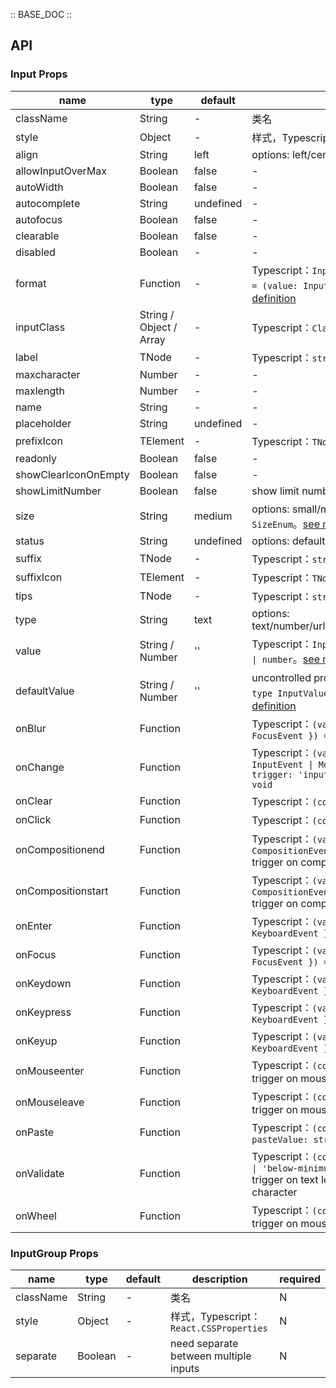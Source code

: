 :: BASE_DOC ::

## API
### Input Props

name | type | default | description | required
-- | -- | -- | -- | --
className | String | - | 类名 | N
style | Object | - | 样式，Typescript：`React.CSSProperties` | N
align | String | left | options: left/center/right | N
allowInputOverMax | Boolean | false | \- | N
autoWidth | Boolean | false | \- | N
autocomplete | String | undefined | \- | N
autofocus | Boolean | false | \- | N
clearable | Boolean | false | \- | N
disabled | Boolean | - | \- | N
format | Function | - | Typescript：`InputFormatType` `type InputFormatType = (value: InputValue) => string`。[see more ts definition](https://github.com/Tencent/tdesign-react/blob/develop/src/input/type.ts) | N
inputClass | String / Object / Array | - | Typescript：`ClassName`。[see more ts definition](https://github.com/Tencent/tdesign-react/blob/develop/src/common.ts) | N
label | TNode | - | Typescript：`string \| TNode`。[see more ts definition](https://github.com/Tencent/tdesign-react/blob/develop/src/common.ts) | N
maxcharacter | Number | - | \- | N
maxlength | Number | - | \- | N
name | String | - | \- | N
placeholder | String | undefined | \- | N
prefixIcon | TElement | - | Typescript：`TNode`。[see more ts definition](https://github.com/Tencent/tdesign-react/blob/develop/src/common.ts) | N
readonly | Boolean | false | \- | N
showClearIconOnEmpty | Boolean | false | \- | N
showLimitNumber | Boolean | false | show limit number text on the right | N
size | String | medium | options: small/medium/large。Typescript：`SizeEnum`。[see more ts definition](https://github.com/Tencent/tdesign-react/blob/develop/src/common.ts) | N
status | String | undefined | options: default/success/warning/error | N
suffix | TNode | - | Typescript：`string \| TNode`。[see more ts definition](https://github.com/Tencent/tdesign-react/blob/develop/src/common.ts) | N
suffixIcon | TElement | - | Typescript：`TNode`。[see more ts definition](https://github.com/Tencent/tdesign-react/blob/develop/src/common.ts) | N
tips | TNode | - | Typescript：`string \| TNode`。[see more ts definition](https://github.com/Tencent/tdesign-react/blob/develop/src/common.ts) | N
type | String | text | options: text/number/url/tel/password/search/submit/hidden | N
value | String / Number | '' | Typescript：`InputValue` `type InputValue = string \| number`。[see more ts definition](https://github.com/Tencent/tdesign-react/blob/develop/src/input/type.ts) | N
defaultValue | String / Number | '' | uncontrolled property。Typescript：`InputValue` `type InputValue = string \| number`。[see more ts definition](https://github.com/Tencent/tdesign-react/blob/develop/src/input/type.ts) | N
onBlur | Function |  | Typescript：`(value: InputValue, context: { e: FocusEvent }) => void`<br/> | N
onChange | Function |  | Typescript：`(value: InputValue, context?: { e?: InputEvent \| MouseEvent \| CompositionEvent; trigger: 'input' \| 'initial' \| 'clear' }) => void`<br/> | N
onClear | Function |  | Typescript：`(context: { e: MouseEvent }) => void`<br/> | N
onClick | Function |  | Typescript：`(context: { e: MouseEvent }) => void`<br/> | N
onCompositionend | Function |  | Typescript：`(value: InputValue, context: { e: CompositionEvent }) => void`<br/>trigger on compositionend | N
onCompositionstart | Function |  | Typescript：`(value: InputValue, context: { e: CompositionEvent }) => void`<br/>trigger on compositionstart | N
onEnter | Function |  | Typescript：`(value: InputValue, context: { e: KeyboardEvent }) => void`<br/> | N
onFocus | Function |  | Typescript：`(value: InputValue, context: { e: FocusEvent }) => void`<br/> | N
onKeydown | Function |  | Typescript：`(value: InputValue, context: { e: KeyboardEvent }) => void`<br/> | N
onKeypress | Function |  | Typescript：`(value: InputValue, context: { e: KeyboardEvent }) => void`<br/> | N
onKeyup | Function |  | Typescript：`(value: InputValue, context: { e: KeyboardEvent }) => void`<br/> | N
onMouseenter | Function |  | Typescript：`(context: { e: MouseEvent }) => void`<br/>trigger on mouseenter | N
onMouseleave | Function |  | Typescript：`(context: { e: MouseEvent }) => void`<br/>trigger on mouseleave | N
onPaste | Function |  | Typescript：`(context: { e: ClipboardEvent; pasteValue: string }) => void`<br/> | N
onValidate | Function |  | Typescript：`(context: { error?: 'exceed-maximum' \| 'below-minimum' }) => void`<br/>trigger on text length being over max length or max character | N
onWheel | Function |  | Typescript：`(context: { e: WheelEvent }) => void`<br/>trigger on mouse wheel | N

### InputGroup Props

name | type | default | description | required
-- | -- | -- | -- | --
className | String | - | 类名 | N
style | Object | - | 样式，Typescript：`React.CSSProperties` | N
separate | Boolean | - | need separate between multiple inputs | N
